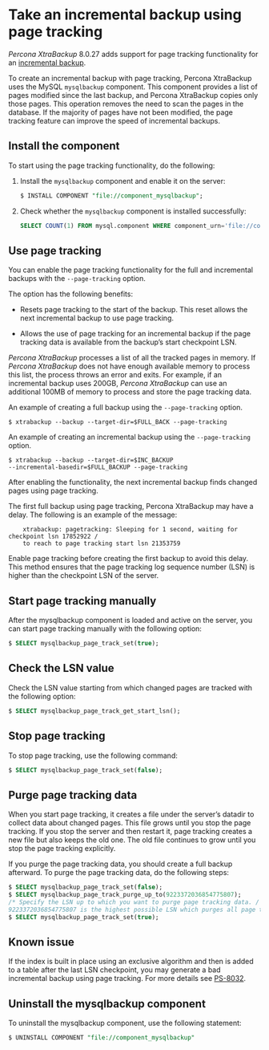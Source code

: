 # Take an incremental backup using page tracking

*Percona XtraBackup* 8.0.27 adds support for page tracking functionality for an [incremental backup](https://www.percona.com/doc/percona-xtrabackup/8.0/backup_scenarios/incremental_backup.html).

To create an incremental backup with page tracking, Percona XtraBackup uses
the MySQL `mysqlbackup` component. This component provides a list of pages
modified since the last backup, and Percona XtraBackup copies only those
pages. This operation removes the need to scan the pages in the
database. If the majority of pages have not been modified, the page
tracking feature can improve the speed of incremental backups.

## Install the component

To start using the page tracking functionality, do the following:

1. Install the `mysqlbackup` component and enable it on the server:

    ```sql
    $ INSTALL COMPONENT "file://component_mysqlbackup";
    ```

2. Check whether the `mysqlbackup` component is installed successfully:

    ```sql
    SELECT COUNT(1) FROM mysql.component WHERE component_urn='file://component_mysqlbackup';
    ```

## Use page tracking

You can enable the page tracking functionality for the full and incremental
backups with the `--page-tracking` option.

The option has the following benefits:

* Resets page tracking to the start of the backup. This reset allows the next incremental backup to use page tracking.

* Allows the use of page tracking for an incremental backup if the page tracking data is available from the backup’s start checkpoint LSN.

*Percona XtraBackup* processes a list of all the tracked pages in memory. If *Percona XtraBackup* does not have enough available memory to process this list, the process throws an error and exits. For example, if an incremental backup uses 200GB, *Percona XtraBackup* can use an additional 100MB of memory to process and store the page tracking data.

An example of creating a full backup using the `--page-tracking` option.

```shell
$ xtrabackup --backup --target-dir=$FULL_BACK --page-tracking
```

An example of creating an incremental backup using the `--page-tracking`
option.

```shell
$ xtrabackup --backup --target-dir=$INC_BACKUP  
--incremental-basedir=$FULL_BACKUP --page-tracking
```

After enabling the functionality, the next incremental backup finds changed
pages using page tracking.

The first full backup using page tracking, Percona XtraBackup may have a delay. The following is an example of the message:

```text
    xtrabackup: pagetracking: Sleeping for 1 second, waiting for checkpoint lsn 17852922 /
    to reach to page tracking start lsn 21353759
```

Enable page tracking before creating the first backup to avoid this delay. This method ensures that the page tracking log sequence number (LSN) is higher than the checkpoint LSN of the server.

## Start page tracking manually

After the mysqlbackup component is loaded and active on the server, you can
start page tracking manually with the following option:

```sql
$ SELECT mysqlbackup_page_track_set(true);
```

## Check the LSN value

Check the LSN value starting from which changed pages are tracked with the
following option:

```sql
$ SELECT mysqlbackup_page_track_get_start_lsn();
```

## Stop page tracking

To stop page tracking, use the following command:

```sql
$ SELECT mysqlbackup_page_track_set(false);
```

## Purge page tracking data

When you start page tracking, it creates a file under the server’s datadir
to collect data about changed pages. This file grows until you stop the
page tracking. If you stop the server and then restart it, page tracking
creates a new file but also keeps the old one. The old file continues to
grow until you stop the page tracking explicitly.

If you purge the page tracking data, you should create a full backup
afterward. To purge the page tracking data, do the following steps:

```sql
$ SELECT mysqlbackup_page_track_set(false);
$ SELECT mysqlbackup_page_track_purge_up_to(9223372036854775807);
/* Specify the LSN up to which you want to purge page tracking data. /
9223372036854775807 is the highest possible LSN which purges all page tracking files.*/
$ SELECT mysqlbackup_page_track_set(true);
```

## Known issue

If the index is built in place using an exclusive algorithm and then is
added to a table after the last LSN checkpoint, you may generate a bad
incremental backup using page tracking. For more details
see [PS-8032](https://jira.percona.com/browse/PS-8032).

## Uninstall the mysqlbackup component

To uninstall the mysqlbackup component, use the following statement:

```sql
$ UNINSTALL COMPONENT "file://component_mysqlbackup"
```
